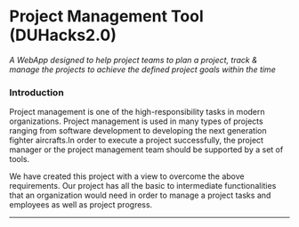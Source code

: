 <h1>Project Management Tool (DUHacks2.0)</h1>
<i>A WebApp designed to help project teams to plan a project, track & manage the projects to achieve the defined project goals within the time</i>

<h3>Introduction</h3>

<p>Project management is one of the high-responsibility tasks in modern organizations. Project management is used in many types of projects ranging from software development to developing the next generation fighter aircrafts.In order to execute a project successfully, the project manager or the project management team should be supported by a set of tools.</p>

<p>We have created this project with a view to overcome the above requirements. Our project has all the basic to intermediate functionalities that an organization would need in order to manage a project tasks and employees as well as project progress.</p>
<hr>
